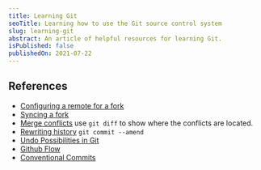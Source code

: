 ```yaml
---
title: Learning Git
seoTitle: Learning how to use the Git source control system
slug: learning-git
abstract: An article of helpful resources for learning Git.
isPublished: false
publishedOn: 2021-07-22
---
```


## References

- [Configuring a remote for a fork](https://docs.github.com/en/pull-requests/collaborating-with-pull-requests/working-with-forks/configuring-a-remote-for-a-fork)
- [Syncing a fork](https://docs.github.com/en/pull-requests/collaborating-with-pull-requests/working-with-forks/syncing-a-fork)
- [Merge conflicts](https://www.atlassian.com/git/tutorials/using-branches/merge-conflicts)
  use `git diff` to show where the conflicts are located.
- [Rewriting history](https://www.atlassian.com/git/tutorials/rewriting-history)
  `git commit --amend`
- [Undo Possibilities in Git](https://docs.gitlab.com/ee/topics/git/numerous_undo_possibilities_in_git/)
- [Github Flow](https://docs.github.com/en/get-started/quickstart/github-flow)
- [Conventional Commits](https://www.conventionalcommits.org/en/v1.0.0/)
